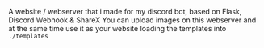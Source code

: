 A website / webserver that i made for my discord bot, based on Flask, Discord Webhook & ShareX
You can upload images on this webserver and at the same time use it as your website loading the templates into `./templates`
